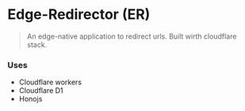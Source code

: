 # Edge-Redirector (ER)
> An edge-native application to redirect urls. Built wirth cloudflare stack.

### Uses
- Cloudflare workers
- Cloudflare D1
- Honojs


